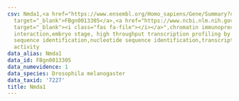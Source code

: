 ```yaml
---
csv: Nmda1,<a href="https://www.ensembl.org/Homo_sapiens/Gene/Summary?db=core;g=FBgn0013305"
  target="_blank">FBgn0013305</a>,<a href="https://www.ncbi.nlm.nih.gov/pubmed/15998452"
  target="_blank"><i class="fas fa-file"></i></a>",chromatin immunoprecipitation assay,direct
  interaction,embryo stage, high throughput transcription profiling by microarray,nucleotide
  sequence identification,nucleotide sequence identification,transcriptional regulation,up-regulates
  activity
data_alias: Nmda1
data_id: FBgn0013305
data_numevidence: 1
data_species: Drosophila melanogaster
data_taxid: '7227'
title: Nmda1
---
```

